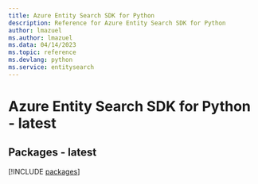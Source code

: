 ```yaml
---
title: Azure Entity Search SDK for Python
description: Reference for Azure Entity Search SDK for Python
author: lmazuel
ms.author: lmazuel
ms.data: 04/14/2023
ms.topic: reference
ms.devlang: python
ms.service: entitysearch
---
```

# Azure Entity Search SDK for Python - latest
## Packages - latest
[!INCLUDE [packages](entity-search-index.md)]